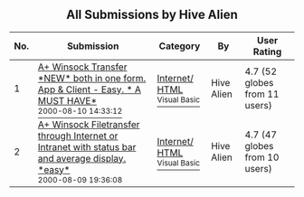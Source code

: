 ﻿<div align="center">

## All Submissions by Hive Alien

</div>

No.  | Submission | Category | By   | User Rating
---- | ---------- | -------- | ---- | -----------
1 | [A\+ Winsock Transfer \*NEW\* both in one form\. App & Client \- Easy\. \* A MUST HAVE\*<br /><sup>2000-08-10 14:33:12</sup>](https://github.com/Planet-Source-Code/hive-alien-a-winsock-transfer-new-both-in-one-form-app-client-easy-a-must-have__1-10579) | [Internet/ HTML<br /><sup>Visual Basic</sup>](../ByCategory/internet-html__1-34.md) | Hive Alien | 4.7 (52 globes from 11 users)
2 | [A\+ Winsock Filetransfer through Internet or Intranet with status bar and average display\. \*easy\*<br /><sup>2000-08-09 19:36:08</sup>](https://github.com/Planet-Source-Code/hive-alien-a-winsock-filetransfer-through-internet-or-intranet-with-status-bar-and-average__1-10566) | [Internet/ HTML<br /><sup>Visual Basic</sup>](../ByCategory/internet-html__1-34.md) | Hive Alien | 4.7 (47 globes from 10 users)

